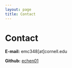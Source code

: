```yaml
---
layout: page
title: Contact
---
```

# Contact

**E-mail:** emc348[at]cornell.edu

**Github:** [echen01](https://github.com/echen01)
